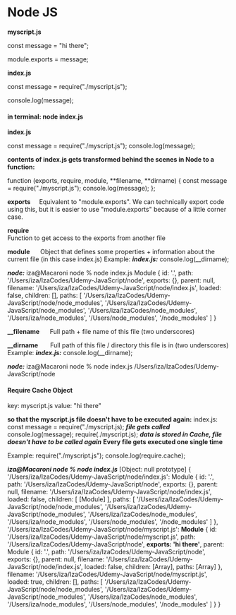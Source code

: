 # Node JS

**myscript.js**

const message = "hi there";

module.exports = message;

**index.js**

const message = require("./myscript.js");

console.log(message);

#### in terminal: node index.js

**index.js**

const message = require("./myscript.js");
console.log(message);

**contents of index.js gets transformed behind the scenes in Node to a function:**

function (exports, require, module, **filename, **dirname) {
const message = require("./myscript.js");
console.log(message);
};

**exports**    
Equivalent to "module.exports". We can technically export code using this, but it is easier to use "module.exports" because of a little corner case.

**require**       
Function to get access to the exports from another file

**module**     
Object that defines some properties + information about the current file (in this case index.js)
Example:
**_index.js:_**
console.log(\_\_dirname);

**_node:_**
iza@Macaroni node % node index.js
Module {
id: '.',
path: '/Users/iza/IzaCodes/Udemy-JavaScript/node',
exports: {},
parent: null,
filename: '/Users/iza/IzaCodes/Udemy-JavaScript/node/index.js',
loaded: false,
children: [],
paths: [
'/Users/iza/IzaCodes/Udemy-JavaScript/node/node_modules',
'/Users/iza/IzaCodes/Udemy-JavaScript/node_modules',
'/Users/iza/IzaCodes/node_modules',
'/Users/iza/node_modules',
'/Users/node_modules',
'/node_modules'
]
}

**\_\_filename**     
Full path + file name of this file (two underscores)

**\_\_dirname**      
Full path of this file / directory this file is in (two underscores)
Example:
**_index.js:_**
console.log(\_\_dirname);

**_node:_**
iza@Macaroni node % node index.js
/Users/iza/IzaCodes/Udemy-JavaScript/node

#### Require Cache Object

key: myscript.js
value: "hi there"

**so that the myscript.js file doesn't have to be executed again:**
index.js:
const message = require("./myscript.js); **_file gets called_**
console.log(message);
require(./myscript.js); **_data is stored in Cache, file doesn't have to be called again_**
**Every file gets executed one single time**

Example:
require("./myscript.js");
console.log(require.cache);

**_iza@Macaroni node % node index.js_**
[Object: null prototype] {
'/Users/iza/IzaCodes/Udemy-JavaScript/node/index.js': Module {
id: '.',
path: '/Users/iza/IzaCodes/Udemy-JavaScript/node',
exports: {},
parent: null,
filename: '/Users/iza/IzaCodes/Udemy-JavaScript/node/index.js',
loaded: false,
children: [ [Module] ],
paths: [
'/Users/iza/IzaCodes/Udemy-JavaScript/node/node_modules',
'/Users/iza/IzaCodes/Udemy-JavaScript/node_modules',
'/Users/iza/IzaCodes/node_modules',
'/Users/iza/node_modules',
'/Users/node_modules',
'/node_modules'
]
},
'/Users/iza/IzaCodes/Udemy-JavaScript/node/myscript.js': **Module** {
id: '/Users/iza/IzaCodes/Udemy-JavaScript/node/myscript.js',
path: '/Users/iza/IzaCodes/Udemy-JavaScript/node',
**exports: 'hi there'**,
parent: Module {
id: '.',
path: '/Users/iza/IzaCodes/Udemy-JavaScript/node',
exports: {},
parent: null,
filename: '/Users/iza/IzaCodes/Udemy-JavaScript/node/index.js',
loaded: false,
children: [Array],
paths: [Array]
},
filename: '/Users/iza/IzaCodes/Udemy-JavaScript/node/myscript.js',
loaded: true,
children: [],
paths: [
'/Users/iza/IzaCodes/Udemy-JavaScript/node/node_modules',
'/Users/iza/IzaCodes/Udemy-JavaScript/node_modules',
'/Users/iza/IzaCodes/node_modules',
'/Users/iza/node_modules',
'/Users/node_modules',
'/node_modules'
]
}
}
